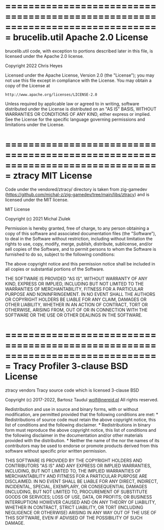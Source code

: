 ===============================================================================
brucelib.util Apache 2.0 License
===============================================================================

brucelib.util code, with exception to portions described later in this file, is
licensed under the Apache 2.0 license.

 Copyright 2022 Chris Heyes

 Licensed under the Apache License, Version 2.0 (the "License");
 you may not use this file except in compliance with the License.
 You may obtain a copy of the License at

    http://www.apache.org/licenses/LICENSE-2.0

 Unless required by applicable law or agreed to in writing, software
 distributed under the License is distributed on an "AS IS" BASIS,
 WITHOUT WARRANTIES OR CONDITIONS OF ANY KIND, either express or implied.
 See the License for the specific language governing permissions and
 limitations under the License.


===============================================================================
ztracy MIT License
===============================================================================

Code under the vendored/ztracy/ directory is taken from zig-gamedev
(https://github.com/michal-z/zig-gamedev/tree/main/libs/ztracy) and is licensed
under the MIT license.
  
  MIT License
  
  Copyright (c) 2021 Michal Ziulek
  
  Permission is hereby granted, free of charge, to any person obtaining a copy
  of this software and associated documentation files (the "Software"), to deal
  in the Software without restriction, including without limitation the rights
  to use, copy, modify, merge, publish, distribute, sublicense, and/or sell
  copies of the Software, and to permit persons to whom the Software is
  furnished to do so, subject to the following conditions:
  
  The above copyright notice and this permission notice shall be included in all
  copies or substantial portions of the Software.
  
  THE SOFTWARE IS PROVIDED "AS IS", WITHOUT WARRANTY OF ANY KIND, EXPRESS OR
  IMPLIED, INCLUDING BUT NOT LIMITED TO THE WARRANTIES OF MERCHANTABILITY,
  FITNESS FOR A PARTICULAR PURPOSE AND NONINFRINGEMENT. IN NO EVENT SHALL THE
  AUTHORS OR COPYRIGHT HOLDERS BE LIABLE FOR ANY CLAIM, DAMAGES OR OTHER
  LIABILITY, WHETHER IN AN ACTION OF CONTRACT, TORT OR OTHERWISE, ARISING FROM,
  OUT OF OR IN CONNECTION WITH THE SOFTWARE OR THE USE OR OTHER DEALINGS IN THE
  SOFTWARE.


===============================================================================
Tracy Profiler 3-clause BSD License
===============================================================================

ztracy vendors Tracy source code which is licensed 3-clause BSD

  Copyright (c) 2017-2022, Bartosz Taudul <wolf@nereid.pl>
  All rights reserved.
  
  Redistribution and use in source and binary forms, with or without
  modification, are permitted provided that the following conditions are met:
      * Redistributions of source code must retain the above copyright
        notice, this list of conditions and the following disclaimer.
      * Redistributions in binary form must reproduce the above copyright
        notice, this list of conditions and the following disclaimer in the
        documentation and/or other materials provided with the distribution.
      * Neither the name of the <organization> nor the
        names of its contributors may be used to endorse or promote products
        derived from this software without specific prior written permission.
  
  THIS SOFTWARE IS PROVIDED BY THE COPYRIGHT HOLDERS AND CONTRIBUTORS "AS IS" AND
  ANY EXPRESS OR IMPLIED WARRANTIES, INCLUDING, BUT NOT LIMITED TO, THE IMPLIED
  WARRANTIES OF MERCHANTABILITY AND FITNESS FOR A PARTICULAR PURPOSE ARE
  DISCLAIMED. IN NO EVENT SHALL <COPYRIGHT HOLDER> BE LIABLE FOR ANY
  DIRECT, INDIRECT, INCIDENTAL, SPECIAL, EXEMPLARY, OR CONSEQUENTIAL DAMAGES
  (INCLUDING, BUT NOT LIMITED TO, PROCUREMENT OF SUBSTITUTE GOODS OR SERVICES;
  LOSS OF USE, DATA, OR PROFITS; OR BUSINESS INTERRUPTION) HOWEVER CAUSED AND
  ON ANY THEORY OF LIABILITY, WHETHER IN CONTRACT, STRICT LIABILITY, OR TORT
  (INCLUDING NEGLIGENCE OR OTHERWISE) ARISING IN ANY WAY OUT OF THE USE OF THIS
  SOFTWARE, EVEN IF ADVISED OF THE POSSIBILITY OF SUCH DAMAGE.
